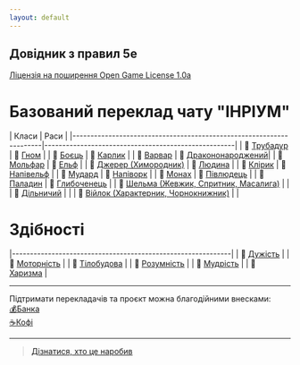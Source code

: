 ```yaml
---
layout: default
---
```



## Довідник з правил 5e
 [Ліцензія на поширення Open Game License  1.0a ](./license.html) 


# Базований переклад чату "ІНРІУМ"

| Класи                                                               | Раси                                                | |---------------------------------------------------------------------|-----------------------------------------------------|
| 🎲 [Трубадур](./docs/character/classes/bard.html)                   | 🎲 [Гном](./docs/character/races/gnome.html)                 | 
| 🎲 [Боєць](./docs/character/classes/fighter.html)                   | 🎲 [Карлик](./docs/character/races/dwarf.html)               | 
| 🎲 [Варвар](./docs/character/classes/barbarian.html)                | 🎲 [Дракононароджений](./docs/character/races/dragonborn.html)|
| 🎲 [Мольфар](./docs/character/classes/druid.html)                   | 🎲 [Ельф](./docs/character/races/elf.html)                  | 
| 🎲 [Джерер (Химородник)](./docs/character/classes/sorcerer.html)    | 🎲 [Людина](./docs/character/races/human.html)              | 
| 🎲 [Клірик](./docs/character/classes/cleric.html)                   | 🎲 [Напівельф](./docs/character/races/half-elf.html)        |
| 🎲 [Мудард](./docs/character/classes/wizard.html)                   | 🎲 [Напіворк](./docs/character/races/half-orc.html)         |
| 🎲 [Монах](./docs/character/classes/monk.html)                      | 🎲 [Півлюдець](./docs/character/races/halfling.html)        |
| 🎲 [Паладин](./docs/character/classes/paladin.html)                 | 🎲 [Глибоченець](./docs/character/races/tiefling.html)      |
| 🎲 [Шельма (Жевжик, Спритник, Масалига)](./docs/character/classes/rogue.html) |                                                   |
| 🎲 [Дільничий](./docs/character/classes/ranger.html)                |                                                             |
| 🎲 [Війлок (Характерник, Чорнокнижник)](./docs/character/classes/warlock.html)   |                                                |

# Здібності

|-------------------------------------------------------------|
| 🎲 [Дужість](./docs/rules/abilities/strength.html)          |
| 🎲 [Моторність](./docs/rules/abilities/dexterity.html)      |
| 🎲 [Тілобудова](./docs/rules/abilities/constitution.html)   | 
| 🎲 [Розумність](./docs/rules/abilities/intelligence.html)   |
| 🎲 [Мудрість](./docs/rules/abilities/wisdom.html)           |
| 🎲 [Харизма](./docs/rules/abilities/charisma.html)          |


- - -
Підтримати перекладачів та проєкт можна благодійними внесками:  
[💰Банка](https://send.monobank.ua/jar/47imS3PG8n)  
[☕️Кофі](https://ko-fi.com/inrium)  
- - -

> [Дізнатися, хто це наробив](./credits.html)  
